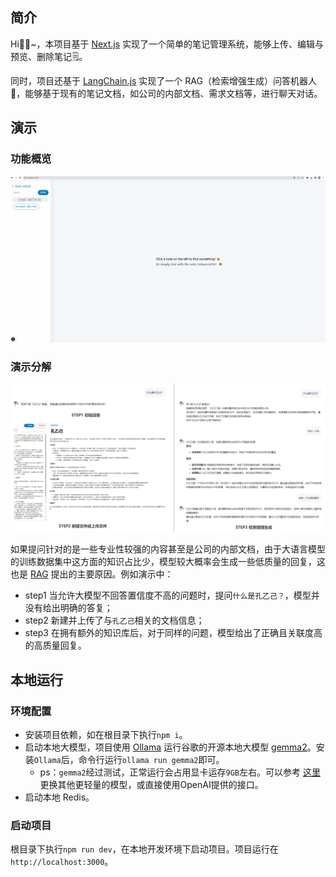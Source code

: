 ## 简介

Hi👋🏻~，本项目基于 [Next.js](https://nextjs.org) 实现了一个简单的笔记管理系统，能够上传、编辑与预览、删除笔记🗒️。

同时，项目还基于 [LangChain.js](https://js.langchain.com/docs/introduction/) 实现了一个 RAG（检索增强生成）问答机器人🤖，能够基于现有的笔记文档，如公司的内部文档、需求文档等，进行聊天对话。

## 演示
### 功能概览
![image](./asset/demo.gif)

### 演示分解
![image](./asset/explain.png)

如果提问针对的是一些专业性较强的内容甚至是公司的内部文档，由于大语言模型的训练数据集中这方面的知识占比少，模型较大概率会生成一些低质量的回复，这也是 [RAG](https://js.langchain.com/v0.2/docs/tutorials/rag/) 提出的主要原因。例如演示中：
- step1 当允许大模型不回答置信度不高的问题时，提问`什么是孔乙己？`，模型并没有给出明确的答复；
- step2 新建并上传了与`孔乙己`相关的文档信息；
- step3 在拥有额外的知识库后，对于同样的问题，模型给出了正确且关联度高的高质量回复。

## 本地运行
### 环境配置
- 安装项目依赖，如在根目录下执行`npm i`。
- 启动本地大模型，项目使用 [Ollama](https://ollama.com/) 运行谷歌的开源本地大模型 [gemma2](https://blog.google/technology/developers/google-gemma-2/)。安装`Ollama`后，命令行运行`ollama run gemma2`即可。
  - ps：`gemma2`经过测试，正常运行会占用显卡运存`9GB`左右。可以参考 [这里](https://github.com/ollama/ollama) 更换其他更轻量的模型，或直接使用OpenAI提供的接口。
- 启动本地 Redis。
 
### 启动项目
根目录下执行`npm run dev`，在本地开发环境下启动项目。项目运行在`http://localhost:3000`。